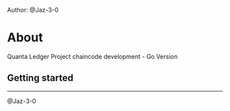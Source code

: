 Author: @Jaz-3-0

# About

Quanta Ledger Project chaincode development - Go Version

## Getting started



------------------

@Jaz-3-0
